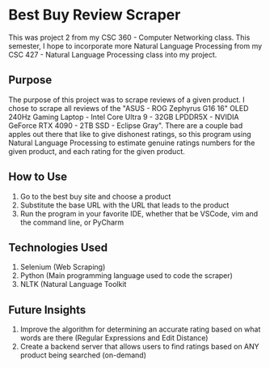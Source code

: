 # Best Buy Review Scraper
This was project 2 from my CSC 360 - Computer Networking class. This semester, I hope to incorporate more Natural Language Processing from my CSC 427 - Natural Language Processing class into my project.

## Purpose
The purpose of this project was to scrape reviews of a given product. I chose to scrape all reviews of the "ASUS - ROG Zephyrus G16 16" OLED 240Hz Gaming Laptop - Intel Core Ultra 9 - 32GB LPDDR5X - NVIDIA GeForce RTX 4090 - 2TB SSD - Eclipse Gray". There are a couple bad apples out there that like to give dishonest ratings, so this program using Natural Language Processing to estimate genuine ratings numbers for the given product, and each rating for the given product.

## How to Use
1. Go to the best buy site and choose a product
2. Substitute the base URL with the URL that leads to the product
3. Run the program in your favorite IDE, whether that be VSCode, vim and the command line, or PyCharm

## Technologies Used
1. Selenium (Web Scraping)
2. Python (Main programming language used to code the scraper)
3. NLTK (Natural Language Toolkit

## Future Insights
1. Improve the algorithm for determining an accurate rating based on what words are there (Regular Expressions and Edit Distance)
2. Create a backend server that allows users to find ratings based on ANY product being searched (on-demand)
